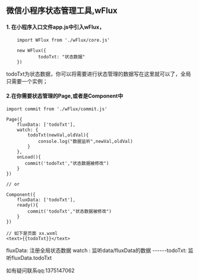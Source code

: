 ## 微信小程序状态管理工具,wFlux
#### 1. 在小程序入口文件app.js中引入wFlux，
```
    import WFlux from './wFlux/core.js'

    new WFlux({
            todoTxt: "状态数据"
    })
```
todoTxt为状态数据，你可以将需要进行状态管理的数据写在这里就可以了，全局只需要一个实例；
#### 2.在你需要状态管理的Page,或者是Component中
```
import commit from './wFlux/commit.js'

Page({
    fluxData: ['todoTxt'],
    watch: {
        todoTxt(newVal,oldVal){
            console.log("数据监听",newVal,oldVal)
        }
    },
    onLoad(){
       commit('todoTxt',"状态数据被修改")
    }
})

// or

Component({
    fluxData: ['todoTxt'],
    ready(){
        commit('todoTxt',"状态数据被修改")
    }
})

// 如下是页面 xx.wxml
<text>{{todoTxt}}</text>
```
fluxData: 注册全局状态数据
watch : 监听data/fluxData的数据
------todoTxt: 监听fluxData.todoTxt

如有疑问联系qq:1375147062
